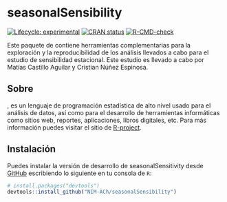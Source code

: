 
<!-- README.md is generated from README.Rmd. Please edit that file -->

# seasonalSensibility

<!-- badges: start -->

[![Lifecycle:
experimental](https://img.shields.io/badge/lifecycle-experimental-orange.svg)](https://lifecycle.r-lib.org/articles/stages.html#experimental)
[![CRAN
status](https://www.r-pkg.org/badges/version/seasonalSensibility)](https://CRAN.R-project.org/package=seasonalSensibility)
[![R-CMD-check](https://github.com/NIM-ACh/seasonalSensibility/workflows/R-CMD-check/badge.svg)](https://github.com/NIM-ACh/seasonalSensibility/actions)
<!-- badges: end -->

Este paquete de <i class="fab fa-r-project"></i> contiene herramientas
complementarias para la exploración y la reproducibilidad de los
análisis llevados a cabo para el estudio de sensibilidad estacional.
Este estudio es llevado a cabo por Matías Castillo Aguilar y Cristian
Núñez Espinosa.

## Sobre <i class="fab fa-r-project"></i>

<i class="fab fa-r-project"></i>, es un lenguaje de programación
estadística de alto nivel usado para el análisis de datos, así como para
el desarrollo de herramientas informáticas como sitios web, reportes,
aplicaciones, libros digitales, etc. Para más información puedes visitar
el sitio de [R-project](https://www.r-project.org/about.html).

## Instalación

Puedes instalar la versión de desarrollo de seasonalSensitivity desde
[GitHub](https://github.com/) escribiendo lo siguiente en tu consola de
`R`:

``` r
# install.packages("devtools")
devtools::install_github("NIM-ACh/seasonalSensibility")
```
